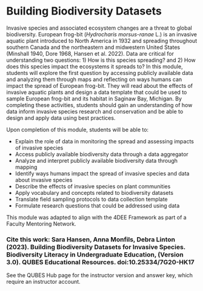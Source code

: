 # Building Biodiversity Datasets

Invasive species and associated ecosystem changes are a threat to global biodiversity. European frog-bit (_Hydrocharis morsus-ranae_ L.) is an invasive aquatic plant introduced to North America in 1932 and spreading throughout southern Canada and the northeastern and midwestern United States (Minshall 1940, Dore 1968, Hansen et al. 2022). Data are critical for understanding two questions: 1) How is this species spreading? and 2) How does this species impact the ecosystems it spreads to? In this module, students will explore the first question by accessing publicly available data and analyzing them through maps and reflecting on ways humans can impact the spread of European frog-bit. They will read about the effects of invasive aquatic plants and design a data template that could be used to sample European frog-bit and its habitat in Saginaw Bay, Michigan. By completing these activities, students should gain an understanding of how data inform invasive species research and conservation and be able to design and apply data using best practices.

Upon completion of this module, students will be able to:

* Explain the role of data in monitoring the spread and assessing impacts of invasive species
* Access publicly available biodiversity data through a data aggregator
* Analyze and interpret publicly available biodiversity data through mapping
* Identify ways humans impact the spread of invasive species and data about invasive species
* Describe the effects of invasive species on plant communities
* Apply vocabulary and concepts related to biodiversity datasets
* Translate field sampling protocols to data collection template
* Formulate research questions that could be addressed using data

This module was adapted to align with the 4DEE Framework as part of a Faculty Mentoring Network.

### Cite this work: Sara Hansen, Anna Monfils, Debra Linton (2023). Building Biodiversity Datasets for Invasive Species. Biodiversity Literacy in Undergraduate Education, (Version 3.0). QUBES Educational Resources. doi:10.25334/7G20-HK17

See the QUBES Hub page for the instructor version and answer key, which require an instructor account.
